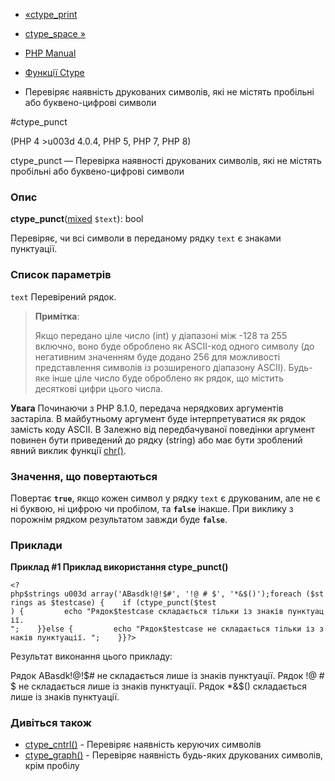 - [«ctype_print](function.ctype-print.md)
- [ctype_space »](function.ctype-space.md)

- [PHP Manual](index.md)
- [Функції Ctype](ref.ctype.md)
- Перевіряє наявність друкованих символів, які не містять пробільні
або буквено-цифрові символи

#ctype_punct

(PHP 4 \>u003d 4.0.4, PHP 5, PHP 7, PHP 8)

ctype_punct — Перевірка наявності друкованих символів, які не містять
пробільні або буквено-цифрові символи

### Опис

**ctype_punct**([mixed](language.types.declarations.md#language.types.declarations.mixed)
`$text`): bool

Перевіряє, чи всі символи в переданому рядку `text` є знаками
пунктуації.

### Список параметрів

`text`
Перевірений рядок.

> **Примітка**:
>
> Якщо передано ціле число (int) у діапазоні між -128 та 255
> включно, воно буде оброблено як ASCII-код одного символу (до
> негативним значенням буде додано 256 для можливості
> представлення символів із розширеного діапазону ASCII). Будь-яке інше
> ціле число буде оброблено як рядок, що містить десяткові цифри
> цього числа.

**Увага**
Починаючи з PHP 8.1.0, передача нерядкових аргументів застаріла. В майбутньому
аргумент буде інтерпретуватися як рядок замість коду ASCII. В
Залежно від передбачуваної поведінки аргумент повинен бути приведений до
рядку (string) або має бути зроблений явний виклик функції
[chr()](function.chr.md).

### Значення, що повертаються

Повертає **`true`**, якщо кожен символ у рядку `text` є
друкованим, але не є ні буквою, ні цифрою чи пробілом, та
**`false`** інакше. При виклику з порожнім рядком результатом
завжди буде **`false`**.

### Приклади

**Приклад #1 Приклад використання **ctype_punct()****

` <?php$strings u003d array('ABasdk!@!$#', '!@ # $', '*&$()');foreach ($strings as $testcase) {    if (ctype_punct($test ) {         echo "Рядок$testcase складається тільки із знаків пунктуації.
";    }}else {         echo "Рядок$testcase не складається тільки із знаків пунктуації.
";    }}?> `

Результат виконання цього прикладу:

Рядок ABasdk!@!$# не складається лише із знаків пунктуації.
Рядок !@ # $ не складається лише із знаків пунктуації.
Рядок *&$() складається лише із знаків пунктуації.

### Дивіться також

- [ctype_cntrl()](function.ctype-cntrl.md) - Перевіряє наявність
керуючих символів
- [ctype_graph()](function.ctype-graph.md) - Перевіряє наявність будь-яких
друкованих символів, крім пробілу
